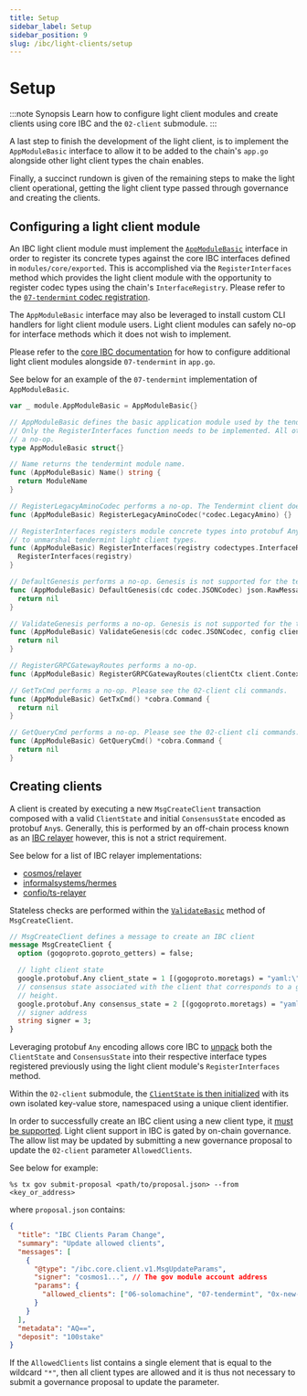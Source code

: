 ```yaml
---
title: Setup
sidebar_label: Setup
sidebar_position: 9
slug: /ibc/light-clients/setup
---
```


# Setup

:::note Synopsis
Learn how to configure light client modules and create clients using core IBC and the `02-client` submodule.
:::

A last step to finish the development of the light client, is to implement the `AppModuleBasic` interface to allow it to be added to the chain's `app.go` alongside other light client types the chain enables.

Finally, a succinct rundown is given of the remaining steps to make the light client operational, getting the light client type passed through governance and creating the clients.

## Configuring a light client module

An IBC light client module must implement the [`AppModuleBasic`](https://github.com/cosmos/cosmos-sdk/blob/main/types/module/module.go#L50) interface in order to register its concrete types against the core IBC interfaces defined in `modules/core/exported`. This is accomplished via the `RegisterInterfaces` method which provides the light client module with the opportunity to register codec types using the chain's `InterfaceRegistry`. Please refer to the [`07-tendermint` codec registration](https://github.com/cosmos/ibc-go/blob/v7.0.0/modules/light-clients/07-tendermint/codec.go#L11).

The `AppModuleBasic` interface may also be leveraged to install custom CLI handlers for light client module users. Light client modules can safely no-op for interface methods which it does not wish to implement.

Please refer to the [core IBC documentation](../../01-ibc/02-integration.md#integrating-light-clients) for how to configure additional light client modules alongside `07-tendermint` in `app.go`.

See below for an example of the `07-tendermint` implementation of `AppModuleBasic`.

```go
var _ module.AppModuleBasic = AppModuleBasic{}

// AppModuleBasic defines the basic application module used by the tendermint light client.
// Only the RegisterInterfaces function needs to be implemented. All other function perform
// a no-op.
type AppModuleBasic struct{}

// Name returns the tendermint module name.
func (AppModuleBasic) Name() string {
  return ModuleName
}

// RegisterLegacyAminoCodec performs a no-op. The Tendermint client does not support amino.
func (AppModuleBasic) RegisterLegacyAminoCodec(*codec.LegacyAmino) {}

// RegisterInterfaces registers module concrete types into protobuf Any. This allows core IBC
// to unmarshal tendermint light client types.
func (AppModuleBasic) RegisterInterfaces(registry codectypes.InterfaceRegistry) {
  RegisterInterfaces(registry)
}

// DefaultGenesis performs a no-op. Genesis is not supported for the tendermint light client.
func (AppModuleBasic) DefaultGenesis(cdc codec.JSONCodec) json.RawMessage {
  return nil
}

// ValidateGenesis performs a no-op. Genesis is not supported for the tendermint light client.
func (AppModuleBasic) ValidateGenesis(cdc codec.JSONCodec, config client.TxEncodingConfig, bz json.RawMessage) error {
  return nil
}

// RegisterGRPCGatewayRoutes performs a no-op.
func (AppModuleBasic) RegisterGRPCGatewayRoutes(clientCtx client.Context, mux *runtime.ServeMux) {}

// GetTxCmd performs a no-op. Please see the 02-client cli commands.
func (AppModuleBasic) GetTxCmd() *cobra.Command {
  return nil
}

// GetQueryCmd performs a no-op. Please see the 02-client cli commands.
func (AppModuleBasic) GetQueryCmd() *cobra.Command {
  return nil
}
```

## Creating clients

A client is created by executing a new `MsgCreateClient` transaction composed with a valid `ClientState` and initial `ConsensusState` encoded as protobuf `Any`s.
Generally, this is performed by an off-chain process known as an [IBC relayer](https://github.com/cosmos/ibc/tree/main/spec/relayer/ics-018-relayer-algorithms) however, this is not a strict requirement.

See below for a list of IBC relayer implementations:

- [cosmos/relayer](https://github.com/cosmos/relayer)
- [informalsystems/hermes](https://github.com/informalsystems/hermes)
- [confio/ts-relayer](https://github.com/confio/ts-relayer)

Stateless checks are performed within the [`ValidateBasic`](https://github.com/cosmos/ibc-go/blob/v7.0.0/modules/core/02-client/types/msgs.go#L48) method of `MsgCreateClient`.

```protobuf
// MsgCreateClient defines a message to create an IBC client
message MsgCreateClient {
  option (gogoproto.goproto_getters) = false;

  // light client state
  google.protobuf.Any client_state = 1 [(gogoproto.moretags) = "yaml:\"client_state\""];
  // consensus state associated with the client that corresponds to a given
  // height.
  google.protobuf.Any consensus_state = 2 [(gogoproto.moretags) = "yaml:\"consensus_state\""];
  // signer address
  string signer = 3;
}
```

Leveraging protobuf `Any` encoding allows core IBC to [unpack](https://github.com/cosmos/ibc-go/blob/v7.0.0/modules/core/keeper/msg_server.go#L28-L36) both the `ClientState` and `ConsensusState` into their respective interface types registered previously using the light client module's `RegisterInterfaces` method.

Within the `02-client` submodule, the [`ClientState` is then initialized](https://github.com/cosmos/ibc-go/blob/v7.0.0/modules/core/02-client/keeper/client.go#L30-L32) with its own isolated key-value store, namespaced using a unique client identifier.

In order to successfully create an IBC client using a new client type, it [must be supported](https://github.com/cosmos/ibc-go/blob/v7.0.0/modules/core/02-client/keeper/client.go#L19-L25). Light client support in IBC is gated by on-chain governance. The allow list may be updated by submitting a new governance proposal to update the `02-client` parameter `AllowedClients`.

See below for example:

```shell
%s tx gov submit-proposal <path/to/proposal.json> --from <key_or_address>
```

where `proposal.json` contains:

```json
{
  "title": "IBC Clients Param Change",
  "summary": "Update allowed clients",
  "messages": [
    {
      "@type": "/ibc.core.client.v1.MsgUpdateParams",
      "signer": "cosmos1...", // The gov module account address
      "params": {
        "allowed_clients": ["06-solomachine", "07-tendermint", "0x-new-client"]
      }
    }
  ],
  "metadata": "AQ==",
  "deposit": "100stake"
}
```

If the `AllowedClients` list contains a single element that is equal to the wildcard `"*"`, then all client types are allowed and it is thus not necessary to submit a governance proposal to update the parameter.
